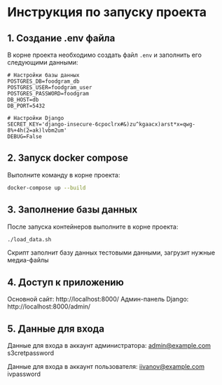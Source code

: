# Инструкция по запуску проекта

## 1. Создание .env файла

В корне проекта необходимо создать файл `.env` и заполнить его следующими данными:

```env
# Настройки базы данных
POSTGRES_DB=foodgram_db
POSTGRES_USER=foodgram_user
POSTGRES_PASSWORD=foodgram
DB_HOST=db
DB_PORT=5432

# Настройки Django
SECRET_KEY='django-insecure-6cpoclrx#&)zu^kgaacx)arst*x=qwg-8%+4h(2=ak)lvbm2um'
DEBUG=False
```

## 2. Запуск docker compose

Выполните команду в корне проекта:
```bash
docker-compose up --build
```

## 3. Заполнение базы данных

После запуска контейнеров выполните в корне проекта:
```bash
./load_data.sh
```
Скрипт заполнит базу данных тестовыми данными, загрузит нужные медиа-файлы

## 4. Доступ к приложению

Основной сайт: http://localhost:8000/
Админ-панель Django: http://localhost:8000/admin/

## 5. Данные для входа

Данные для входа в аккаунт администратора:
admin@example.com
s3cretpassword

Данные для входа в аккаунт пользователя:
iivanov@example.com
ivpassword